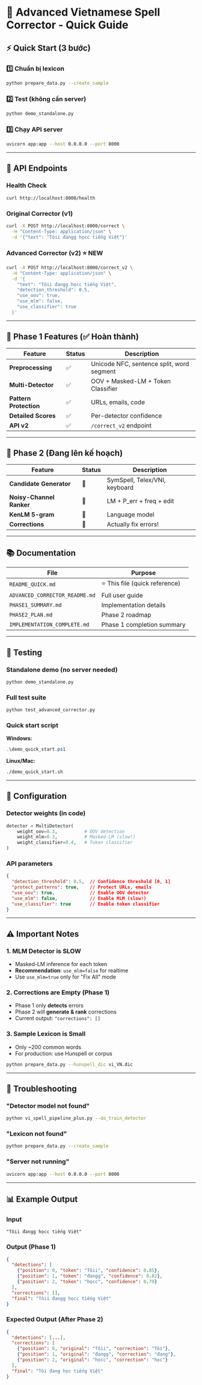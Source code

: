# 🚀 Advanced Vietnamese Spell Corrector - Quick Guide

## ⚡ Quick Start (3 bước)

### 1️⃣ Chuẩn bị lexicon
```bash
python prepare_data.py --create_sample
```

### 2️⃣ Test (không cần server)
```bash
python demo_standalone.py
```

### 3️⃣ Chạy API server
```bash
uvicorn app:app --host 0.0.0.0 --port 8000
```

---

## 📡 API Endpoints

### Health Check
```bash
curl http://localhost:8000/health
```

### Original Corrector (v1)
```bash
curl -X POST http://localhost:8000/correct \
  -H "Content-Type: application/json" \
  -d '{"text": "Tôii đangg họcc tiếng Việt"}'
```

### Advanced Corrector (v2) ⭐ NEW
```bash
curl -X POST http://localhost:8000/correct_v2 \
  -H "Content-Type: application/json" \
  -d '{
    "text": "Tôii đangg họcc tiếng Việt",
    "detection_threshold": 0.5,
    "use_oov": true,
    "use_mlm": false,
    "use_classifier": true
  }'
```

---

## 🎯 Phase 1 Features (✅ Hoàn thành)

| Feature | Status | Description |
|---------|--------|-------------|
| **Preprocessing** | ✅ | Unicode NFC, sentence split, word segment |
| **Multi-Detector** | ✅ | OOV + Masked-LM + Token Classifier |
| **Pattern Protection** | ✅ | URLs, emails, code |
| **Detailed Scores** | ✅ | Per-detector confidence |
| **API v2** | ✅ | `/correct_v2` endpoint |

---

## 🚧 Phase 2 (Đang lên kế hoạch)

| Feature | Status | Description |
|---------|--------|-------------|
| **Candidate Generator** | 🚧 | SymSpell, Telex/VNI, keyboard |
| **Noisy-Channel Ranker** | 🚧 | LM + P_err + freq + edit |
| **KenLM 5-gram** | 🚧 | Language model |
| **Corrections** | 🚧 | Actually fix errors! |

---

## 📚 Documentation

| File | Purpose |
|------|---------|
| `README_QUICK.md` | ⭐ This file (quick reference) |
| `ADVANCED_CORRECTOR_README.md` | Full user guide |
| `PHASE1_SUMMARY.md` | Implementation details |
| `PHASE2_PLAN.md` | Phase 2 roadmap |
| `IMPLEMENTATION_COMPLETE.md` | Phase 1 completion summary |

---

## 🧪 Testing

### Standalone demo (no server needed)
```bash
python demo_standalone.py
```

### Full test suite
```bash
python test_advanced_corrector.py
```

### Quick start script
**Windows:**
```powershell
.\demo_quick_start.ps1
```

**Linux/Mac:**
```bash
./demo_quick_start.sh
```

---

## 🔧 Configuration

### Detector weights (in code)
```python
detector = MultiDetector(
    weight_oov=0.3,          # OOV detection
    weight_mlm=0.3,          # Masked-LM (slow!)
    weight_classifier=0.4,   # Token classifier
)
```

### API parameters
```json
{
  "detection_threshold": 0.5,  // Confidence threshold [0, 1]
  "protect_patterns": true,    // Protect URLs, emails
  "use_oov": true,             // Enable OOV detector
  "use_mlm": false,            // Enable MLM (slow!)
  "use_classifier": true       // Enable token classifier
}
```

---

## ⚠️ Important Notes

### 1. MLM Detector is SLOW
- Masked-LM inference for each token
- **Recommendation**: `use_mlm=false` for realtime
- Use `use_mlm=true` only for "Fix All" mode

### 2. Corrections are Empty (Phase 1)
- Phase 1 only **detects** errors
- Phase 2 will **generate & rank** corrections
- Current output: `"corrections": []`

### 3. Sample Lexicon is Small
- Only ~200 common words
- For production: use Hunspell or corpus
```bash
python prepare_data.py --hunspell_dic vi_VN.dic
```

---

## 🐛 Troubleshooting

### "Detector model not found"
```bash
python vi_spell_pipeline_plus.py --do_train_detector
```

### "Lexicon not found"
```bash
python prepare_data.py --create_sample
```

### "Server not running"
```bash
uvicorn app:app --host 0.0.0.0 --port 8000
```

---

## 📊 Example Output

### Input
```
"Tôii đangg họcc tiếng Việt"
```

### Output (Phase 1)
```json
{
  "detections": [
    {"position": 0, "token": "Tôii", "confidence": 0.85},
    {"position": 1, "token": "đangg", "confidence": 0.82},
    {"position": 2, "token": "họcc", "confidence": 0.79}
  ],
  "corrections": [],
  "final": "Tôii đangg họcc tiếng Việt"
}
```

### Expected Output (After Phase 2)
```json
{
  "detections": [...],
  "corrections": [
    {"position": 0, "original": "Tôii", "correction": "Tôi"},
    {"position": 1, "original": "đangg", "correction": "đang"},
    {"position": 2, "original": "họcc", "correction": "học"}
  ],
  "final": "Tôi đang học tiếng Việt"
}
```

